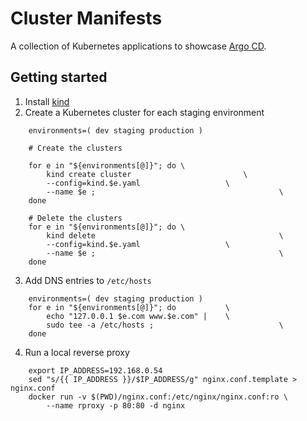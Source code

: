 # Cluster Manifests
A collection of Kubernetes applications to showcase [Argo CD](https://argoproj.github.io/).

## Getting started
1. Install [kind](https://kind.sigs.k8s.io/docs/user/quick-start/)
2. Create a Kubernetes cluster for each staging environment
```
	environments=( dev staging production )

	# Create the clusters

	for e in "${environments[@]}"; do \
		kind create cluster 						\
		--config=kind.$e.yaml 					\
		--name $e ; 										\
	done

	# Delete the clusters
	for e in "${environments[@]}"; do \
		kind delete 										\
		--config=kind.$e.yaml 					\
		--name $e ; 										\
	done
```
3. Add DNS entries to `/etc/hosts`
```
	environments=( dev staging production )
	for e in "${environments[@]}"; do 			\
		echo "127.0.0.1	$e.com www.$e.com" | 	\
		sudo tee -a /etc/hosts ; 							\
	done
```

4. Run a local reverse proxy
```
	export IP_ADDRESS=192.168.0.54
	sed "s/{{ IP_ADDRESS }}/$IP_ADDRESS/g" nginx.conf.template > nginx.conf
	docker run -v $(PWD)/nginx.conf:/etc/nginx/nginx.conf:ro \
		--name rproxy -p 80:80 -d nginx
```
